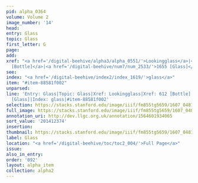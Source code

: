 ```yaml
---
pid: alpha_0364
volume: Volume 2
image_number: '14'
head:
entry: Glass
topic: Glass
first_letter: G
page:
add:
xref: "<a href='/digital-beehive/alpha3/alpha_0551/'>Lookingglass</a>|<a href='/digital-beehive/num3/num_0817/'>612
  [Bottle]</a>|<a href='/digital-beehive/num7/num_2533/'>1655 [Glass]</a>"
see:
index: "<a href='/digital-beehive/index2/index_1619/'>glass</a>"
item: "#item-88581f002"
unparsed:
line: 'Entry: Glass|Topic: Glass|Xref: Lookingglass|Xref: 612 [Bottle]|Xref: 1655
  [Glass]|Index: glass|#item-88581f002'
selection: https://stacks.stanford.edu/image/iiif/fm855tg5659/1607_0481/743,2374,2996,458/full/0/default.jpg
full_image: https://stacks.stanford.edu/image/iiif/fm855tg5659/1607_0481/full/full/0/default.jpg
annotation_uri: http://dev.llgc.org.uk/annotation/1564601934065
sort_value: '201412374'
insertion:
thumbnail: https://stacks.stanford.edu/image/iiif/fm855tg5659/1607_0481/743,2374,600,180/250,/0/default.jpg
label: Glass
location: "<a href='/digital-beehive/toc/toc2_004/'>Full Page</a>"
issue:
also_in_entry:
order: '092'
layout: alpha_item
collection: alpha2
---
```

